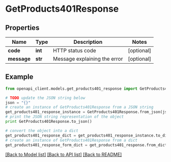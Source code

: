 # GetProducts401Response


## Properties
Name | Type | Description | Notes
------------ | ------------- | ------------- | -------------
**code** | **int** | HTTP status code | [optional] 
**message** | **str** | Message explaining the error | [optional] 

## Example

```python
from openapi_client.models.get_products401_response import GetProducts401Response

# TODO update the JSON string below
json = "{}"
# create an instance of GetProducts401Response from a JSON string
get_products401_response_instance = GetProducts401Response.from_json(json)
# print the JSON string representation of the object
print GetProducts401Response.to_json()

# convert the object into a dict
get_products401_response_dict = get_products401_response_instance.to_dict()
# create an instance of GetProducts401Response from a dict
get_products401_response_form_dict = get_products401_response.from_dict(get_products401_response_dict)
```
[[Back to Model list]](../README.md#documentation-for-models) [[Back to API list]](../README.md#documentation-for-api-endpoints) [[Back to README]](../README.md)


